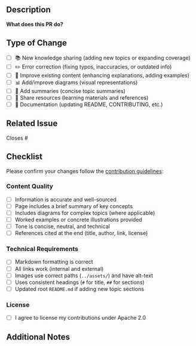 ## Description

**What does this PR do?**
<!-- Briefly describe your changes -->

## Type of Change

- [ ] 📚 New knowledge sharing (adding new topics or expanding coverage)
- [ ] ✏️ Error correction (fixing typos, inaccuracies, or outdated info)
- [ ] 🔧 Improve existing content (enhancing explanations, adding examples)
- [ ] 📊 Add/improve diagrams (visual representations)
- [ ] 📝 Add summaries (concise topic summaries)
- [ ] 🔗 Share resources (learning materials and references)
- [ ] 📄 Documentation (updating README, CONTRIBUTING, etc.)

## Related Issue

Closes # <!-- Issue number if applicable -->

## Checklist

Please confirm your changes follow the [contribution guidelines](../../CONTRIBUTING.md):

### Content Quality
- [ ] Information is accurate and well-sourced
- [ ] Page includes a brief summary of key concepts
- [ ] Includes diagrams for complex topics (where applicable)
- [ ] Worked examples or concrete illustrations provided
- [ ] Tone is concise, neutral, and technical
- [ ] References cited at the end (title, author, link, license)

### Technical Requirements
- [ ] Markdown formatting is correct
- [ ] All links work (internal and external)
- [ ] Images use correct paths (`../assets/`) and have alt-text
- [ ] Uses consistent headings (`#` for title, `##` for sections)
- [ ] Updated root `README.md` if adding new topic sections

### License
- [ ] I agree to license my contributions under Apache 2.0

## Additional Notes

<!-- Any context reviewers should know? -->

